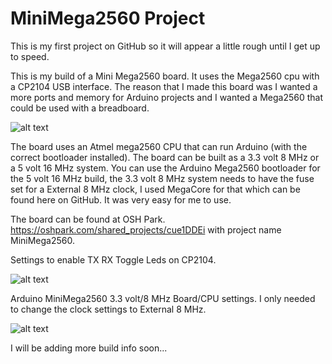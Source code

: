 # MiniMega2560 Project

This is my first project on GitHub so it will appear a little rough until I get up to speed.

This is my build of a Mini Mega2560 board. It uses the Mega2560 cpu with a CP2104 USB interface. The reason that I made this board was I wanted a more ports and memory for Arduino projects and I wanted a Mega2560 that could be used with a breadboard.

![alt text](https://github.com/Sd4Projects/MiniMega2560/blob/master/MiniMega2560Board1a.jpg "MiniMega2560 Board")

The board uses an Atmel mega2560 CPU that can run Arduino (with the correct bootloader installed).
The board can be built as a 3.3 volt 8 MHz or a 5 volt 16 MHz system.
You can use the Arduino Mega2560 bootloader for the 5 volt 16 MHz build, the 3.3 volt 8 MHz system needs to have the fuse set for a External 8 MHz clock, I used MegaCore for that which can be found here on GitHub. It was very easy for me to use.

The board can be found at OSH Park. https://oshpark.com/shared_projects/cue1DDEi with project name MiniMega2560.

Settings to enable TX RX Toggle Leds on CP2104.

![alt text](https://github.com/Sd4Projects/MiniMega2560/blob/master/cp2104_enable_leds.png "CP2104 LEDs")

Arduino MiniMega2560 3.3 volt/8 MHz Board/CPU settings. I only needed to change the clock settings to External 8 MHz.

![alt text](https://github.com/Sd4Projects/MiniMega2560/blob/master/MegaCore_Settings.png "MegaCore Settings")

I will be adding more build info soon...
